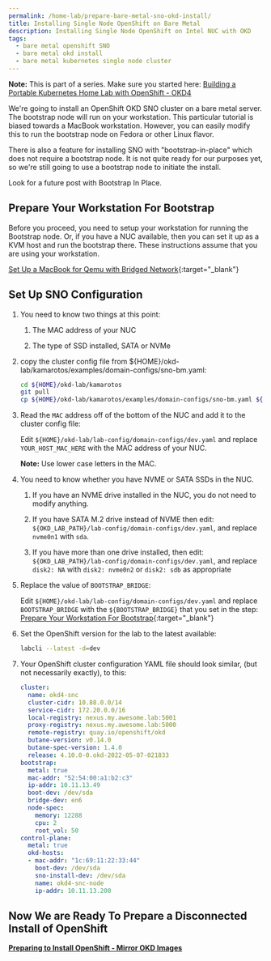 ```yaml
---
permalink: /home-lab/prepare-bare-metal-sno-okd-install/
title: Installing Single Node OpenShift on Bare Metal
description: Installing Single Node OpenShift on Intel NUC with OKD
tags:
  - bare metal openshift SNO
  - bare metal okd install
  - bare metal kubernetes single node cluster
---
```


__Note:__ This is part of a series.  Make sure you started here: [Building a Portable Kubernetes Home Lab with OpenShift - OKD4](/home-lab/lab-intro/)

We're going to install an OpenShift OKD SNO cluster on a bare metal server.  The bootstrap node will run on your workstation.  This particular tutorial is biased towards a MacBook workstation.  However, you can easily modify this to run the bootstrap node on Fedora or other Linux flavor.

There is also a feature for installing SNO with "bootstrap-in-place" which does not require a bootstrap node.  It is not quite ready for our purposes yet, so we're still going to use a bootstrap node to initiate the install.

Look for a future post with Bootstrap In Place.

## Prepare Your Workstation For Bootstrap

Before you proceed, you need to setup your workstation for running the Bootstrap node.  Or, if you have a NUC available, then you can set it up as a KVM host and run the bootstrap there.  These instructions assume that you are using your workstation.

[Set Up a MacBook for Qemu with Bridged Network](/home-lab/bare-metal-bootstrap/){:target="_blank"}

## Set Up SNO Configuration

1. You need to know two things at this point:

   1. The MAC address of your NUC

   1. The type of SSD installed, SATA or NVMe

1. copy the cluster config file from ${HOME}/okd-lab/kamarotos/examples/domain-configs/sno-bm.yaml:

   ```bash
   cd ${HOME}/okd-lab/kamarotos
   git pull
   cp ${HOME}/okd-lab/kamarotos/examples/domain-configs/sno-bm.yaml ${HOME}/okd-lab/lab-config/domain-configs/dev.yaml
   ```

1. Read the `MAC` address off of the bottom of the NUC and add it to the cluster config file:

   Edit `${HOME}/okd-lab/lab-config/domain-configs/dev.yaml` and replace `YOUR_HOST_MAC_HERE` with the MAC address of your NUC.

   __Note:__ Use lower case letters in the MAC.

1. You need to know whether you have NVME or SATA SSDs in the NUC.

   1. If you have an NVME drive installed in the NUC, you do not need to modify anything.

   1. If you have SATA M.2 drive instead of NVME then edit: `${OKD_LAB_PATH}/lab-config/domain-configs/dev.yaml`, and replace `nvme0n1` with `sda`.

   1. If you have more than one drive installed, then edit: `${OKD_LAB_PATH}/lab-config/domain-configs/dev.yaml`, and replace `disk2: NA` with `disk2: nvme0n2` or `disk2: sdb` as appropriate

1. Replace the value of `BOOTSTRAP_BRIDGE`:

   Edit `${HOME}/okd-lab/lab-config/domain-configs/dev.yaml` and replace `BOOTSTRAP_BRIDGE` with the `${BOOTSTRAP_BRIDGE}` that you set in the step: [Prepare Your Workstation For Bootstrap](/home-lab/bare-metal-bootstrap/){:target="_blank"}


1. Set the OpenShift version for the lab to the latest available:

   ```bash
   labcli --latest -d=dev
   ```

1. Your OpenShift cluster configuration YAML file should look similar, (but not necessarily exactly), to this:

   ```yaml
   cluster:
     name: okd4-snc
     cluster-cidr: 10.88.0.0/14
     service-cidr: 172.20.0.0/16
     local-registry: nexus.my.awesome.lab:5001
     proxy-registry: nexus.my.awesome.lab:5000
     remote-registry: quay.io/openshift/okd
     butane-version: v0.14.0
     butane-spec-version: 1.4.0
     release: 4.10.0-0.okd-2022-05-07-021833
   bootstrap:
     metal: true
     mac-addr: "52:54:00:a1:b2:c3"
     ip-addr: 10.11.13.49
     boot-dev: /dev/sda
     bridge-dev: en6
     node-spec:
       memory: 12288
       cpu: 2
       root_vol: 50
   control-plane:
     metal: true
     okd-hosts:
     - mac-addr: "1c:69:11:22:33:44"
       boot-dev: /dev/sda
       sno-install-dev: /dev/sda
       name: okd4-snc-node
       ip-addr: 10.11.13.200
   ```

## Now We are Ready To Prepare a Disconnected Install of OpenShift

__[Preparing to Install OpenShift - Mirror OKD Images](/home-lab/mirror-okd-images/)__
